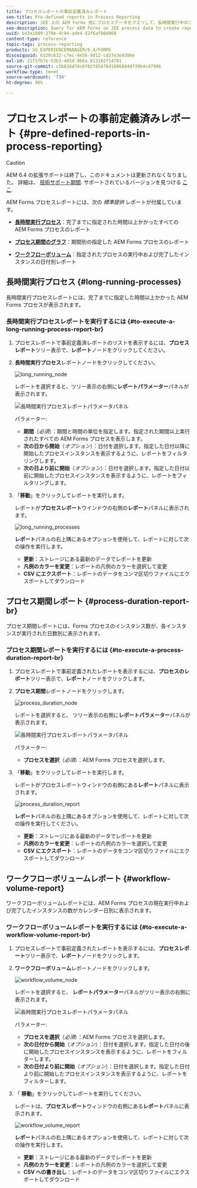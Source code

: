 ```yaml
---
title: プロセスレポートの事前定義済みレポート
seo-title: Pre-defined reports in Process Reporting
description: JEE 上の AEM Forms 用にプロセスデータをクエリして、長時間実行中のプロセス、プロセス期間、ワークフローボリュームに関するレポートを作成
seo-description: Query for AEM Forms on JEE process data to create reports on long running processes, Process duration, and Workflow volume
uuid: ba3a1809-270e-4c94-ade4-d2f6af86d860
content-type: reference
topic-tags: process-reporting
products: SG_EXPERIENCEMANAGER/6.4/FORMS
discoiquuid: 6320c632-c7ec-4e56-9d12-cd27e3e9306e
exl-id: 21f5fb7e-53b3-485d-9b6a-813182f14781
source-git-commit: c5b816d74c6f02f85476d16868844f39b4c47996
workflow-type: tm+mt
source-wordcount: '734'
ht-degree: 96%

---
```


# プロセスレポートの事前定義済みレポート {#pre-defined-reports-in-process-reporting}

>[!CAUTION]
>
>AEM 6.4 の拡張サポートは終了し、このドキュメントは更新されなくなりました。 詳細は、 [技術サポート期間](https://helpx.adobe.com/jp/support/programs/eol-matrix.html). サポートされているバージョンを見つける [ここ](https://experienceleague.adobe.com/docs/?lang=ja).

AEM Forms プロセスレポートには、次の *標準提供* レポートが付属しています。

* **[長時間実行プロセス](/help/forms/using/process-reporting/pre-defined-reports-in-process-reporting.md#p-long-running-processes-p)**：完了までに指定された時間以上かかったすべての AEM Forms プロセスのレポート

* **[プロセス期間のグラフ](/help/forms/using/process-reporting/pre-defined-reports-in-process-reporting.md#p-process-duration-report-br-p)**：期間別の指定した AEM Forms プロセスのレポート

* **[ワークフローボリューム](/help/forms/using/process-reporting/pre-defined-reports-in-process-reporting.md#p-workflow-volume-report-p)**：指定されたプロセスの実行中および完了したインスタンスの日付別レポート

## 長時間実行プロセス {#long-running-processes}

長時間実行プロセスレポートには、完了までに指定した時間以上かかった AEM Forms プロセスが表示されます。

### 長時間実行プロセスレポートを実行するには {#to-execute-a-long-running-process-report-br}

1. プロセスレポートで事前定義済レポートのリストを表示するには、**プロセスレポート**&#x200B;ツリー表示で、**レポート**&#x200B;ノードをクリックしてください。
1. **長時間実行プロセス**&#x200B;レポートノードをクリックしてください。

   ![long_running_node](assets/long_running_node.png)

   レポートを選択すると、ツリー表示の右側に&#x200B;**レポートパラメーター**&#x200B;パネルが表示されます。

   ![長時間実行プロセスレポートパラメータパネル](assets/report_parameters_panel.png)

   パラメーター:

   * **期間**（*必須*）：期間と時間の単位を指定します。指定された期間以上実行されたすべての AEM Forms プロセスを表示します。
   * **次の日から開始**（*オプション*）：日付を選択します。指定した日付以降に開始したプロセスインスタンスを表示するように、レポートをフィルタリングします。
   * **次の日より前に開始**（*オプション*）：日付を選択します。指定した日付以前に開始したプロセスインスタンスを表示するように、レポートをフィルタリングします。

1. 「**移動**」をクリックしてレポートを実行します。

   レポートが&#x200B;**プロセスレポート**&#x200B;ウインドウの右側の&#x200B;**レポート**&#x200B;パネルに表示されます。

   ![long_running_processes](assets/long_running_processes.png)

   **レポート**&#x200B;パネルの右上隅にあるオプションを使用して、レポートに対して次の操作を実行します。

   * **更新**：ストレージにある最新のデータでレポートを更新
   * **凡例のカラーを変更**：レポートの凡例のカラーを選択して変更
   * **CSV にエクスポート**：レポートのデータをコンマ区切りファイルにエクスポートしてダウンロード

## プロセス期間レポート {#process-duration-report-br}

プロセス期間レポートには、Forms プロセスのインスタンス数が、各インスタンスが実行された日数別に表示されます。

### プロセス期間レポートを実行するには {#to-execute-a-process-duration-report-br}

1. プロセスレポートで事前定義されたレポートを表示するには、**プロセスのレポート**&#x200B;ツリー表示で、**レポート**&#x200B;ノードをクリックします。
1. **プロセス期間**&#x200B;レポートノードをクリックします。

   ![process_duration_node](assets/process_duration_node.png)

   レポートを選択すると、 ツリー表示の右側に&#x200B;**レポートパラメーター**&#x200B;パネルが表示されます。

   ![長時間実行プロセスレポートパラメータパネル](assets/process_duration_params.png)

   パラメーター:

   * **プロセスを選択**（*必須*）：AEM Forms プロセスを選択します。

1. 「**移動**」をクリックしてレポートを実行します。

   レポートがプロセスレポートウィンドウの右側にある&#x200B;**レポート**&#x200B;パネルに表示されます。

   ![process_duration_report](assets/process_duration_report.png)

   **レポート**&#x200B;パネルの右上隅にあるオプションを使用して、レポートに対して次の操作を実行してください。

   * **更新**：ストレージにある最新のデータでレポートを更新
   * **凡例のカラーを変更**：レポートの凡例のカラーを選択して変更
   * **CSV にエクスポート**：レポートのデータをコンマ区切りファイルにエクスポートしてダウンロード

## ワークフローボリュームレポート {#workflow-volume-report}

ワークフローボリュームレポートには、AEM Forms プロセスの現在実行中および完了したインスタンスの数がカレンダー日別に表示されます。

### ワークフローボリュームレポートを実行するには {#to-execute-a-workflow-volume-report-br}

1. プロセスレポートで事前定義されたレポートを表示するには、**プロセスレポート**&#x200B;ツリー表示で、**レポート**&#x200B;ノードをクリックします。
1. **ワークフローボリューム**&#x200B;レポートノードをクリックします。

   ![workflow_volume_node](assets/workflow_volume_node.png)

   レポートを選択すると、 **レポートパラメーター**&#x200B;パネルがツリー表示の右側に表示されます。

   ![長時間実行プロセスレポートパラメータパネル](assets/workflow_volume_params.png)

   パラメーター:

   * **プロセスを選択**（*必須*）：AEM Forms プロセスを選択します。
   * **次の日付から開始**（*オプション*）：日付を選択します。指定した日付の後に開始したプロセスインスタンスを表示するように、レポートをフィルターします。
   * **次の日付より前に開始**（*オプション*）：日付を選択します。指定した日付より前に開始したプロセスインスタンスを表示するように、レポートをフィルターします。

1. 「 **移動**」をクリックしてレポートを実行してください。

   レポートは、**プロセスレポート**&#x200B;ウィンドウの右側にある&#x200B;**レポート**&#x200B;パネルに表示されます。

   ![workflow_volume_report](assets/workflow_volume_report.png)

   **レポート**&#x200B;パネルの右上隅にあるオプションを使用して、レポートに対して次の操作を実行します。

   * **更新**：ストレージにある最新のデータでレポートを更新
   * **凡例のカラーを変更**：レポートの凡例のカラーを選択して変更
   * **CSV への書き出し**：レポートのデータをコンマ区切りファイルにエクスポートしてダウンロード
